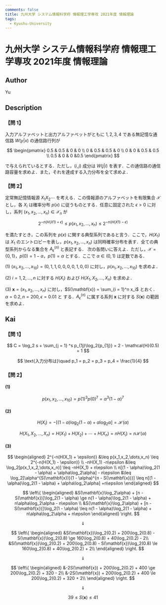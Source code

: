 ```yaml
---
comments: false
title: 九州大学 システム情報科学府 情報理工学専攻 2021年度 情報理論
tags:
  - Kyushu-University
---
```

# 九州大学 システム情報科学府 情報理工学専攻 2021年度 情報理論

## **Author**
Yu

## **Description**
### 【問 1】
入力アルファベットと出力アルファベットがともに ${1, 2, 3, 4}$ である無記憶な通信路 $W(y|x)$ の通信路行列が

$$
\begin{pmatrix}
0.5 & 0.5 & 0 & 0 \\
0 & 0.5 & 0.5 & 0 \\
0 & 0 & 0.5 & 0.5 \\
0.5 & 0 & 0 &0.5
\end{pmatrix}
$$

で与えられているとする．ただし，$(i, j)$ 成分は $W(j|i)$ を表す．この通信路の通信路容量を求めよ．また，それを達成する入力分布を全て求めよ．

### 【問 2】
定常無記憶情報源 $X_1X_2 \cdots$ を考える．この情報源のアルファベットを有限集合 $\mathcal{X}$ とし，各 $X_i$ は確率分布 $p(x)$ に従うものとする．任意に固定された $\epsilon > 0$ に対し，系列 $(x_1, x_2,\dots,x_n) \in \mathcal{X}_n$ が

$$
2^{−n(H(X1)+ \epsilon)} ≤ p(x_1, x_2,\dots,x_n) ≤ 2^{−n(H(X1)−\epsilon)}
$$

を満たすとき，この系列を $p(x)$ に関する典型系列であると言う．ここで，$H(X_1)$ は $X_1$ のエントロピーを表し，$p(x_1, x_2,...,x_n)$ は同時確率分布を表す．全ての典型系列からなる集合を $A_{\epsilon}^{(n)}$ と表記する．
次の各問いに答えよ．ただし，$\mathcal{X} = \{0, 1\}，p(0) = 1 − \alpha，p(1) = \alpha$ とする．ここで $\alpha \in (0, 1)$ は定数である．

(1) $(x_1, x_2,\dots,x_{10}) = (0, 1, 1, 0, 0, 0, 0, 1, 0, 0)$ に対し，$p(x_1, x_2,...,x_{10})$ を求めよ．

(2) $i = 1, 2,\dots,n$ に対する $H(X_i)$ および $H(X_1, X_2,\dots,X_n)$ を求めよ．

(3) $\mathbf{x} = (x_1, x_2,\dots,x_n)$ に対し，$S(\mathbf{x}) = \sum_{i = 1}^n x_i$ とおく． $\alpha = 0.2, n = 200, \epsilon= 0.01$ と
する．$A_{\epsilon}^{(n)}$ に属する系列 $\mathbf{x}$ に対する $S(\mathbf{x})$ の範囲を求めよ．

## **Kai**
### 【問 1】

$$
C = \log_2 s + \sum_{j = 1}
^s p_{1j}\log_2{p_{1j}} = 2 - \mathcal{H}(0.5) = 1
$$

$$
\text{入力分布は}\quad p_1 = p_2 = p_3 = p_4 = \frac{1}{4}
$$

### 【問 2】
#### (1)

$$
p(x_1,x_2,\dots,x_{10}) = p(1)^3p(0)^7 = \alpha ^3(1 - \alpha)^7
$$

#### (2)

$$
H(X_i) = -[(1 - \alpha)\log_2(1 - \alpha) + \alpha\log_2\alpha] = \mathcal{H}(\alpha)
$$

$$
H(X_1,X_2,\dots,X_n) = H(X_1) + H(X_2) + \cdots + H(X_n) = nH(X_i) = n\mathcal{H}(\alpha)
$$

#### (3)

$$
\begin{aligned}
2^{-n(H(X_1) + \epsilon)} &\leq p(x_1,x_2,\dots,x_n) \leq 2^{-n(H(X_1) - \epsilon)} \\
-nH(X_1) -n\epsilon &\leq \log_2[p(x_1,x_2,\dots,x_n)] \leq -nH(X_1) + n\epsilon \\
n[(1 - \alpha)\log_2(1 - \alpha) + \alpha\log_2\alpha] - n\epsilon &\leq \log_2[\alpha^{S(\mathbf{x})}(1 - \alpha)^{n - S(\mathbf{x})}] \leq n[(1 - \alpha)\log_2(1 - \alpha) + \alpha\log_2\alpha] +n\epsilon
\end{aligned}
$$

$$
\left\{
\begin{aligned}
&S(\mathbf{x}\log_2\alpha) + [n - S(\mathbf{x})]\log_2(1 - \alpha) \ge n(1 - \alpha)\log_2(1 - \alpha) + n\alpha\log_2\alpha - n\epsilon \\
&S(\mathbf{x}\log_2\alpha) + [n - S(\mathbf{x})]\log_2(1 - \alpha) \leq n(1 - \alpha)\log_2(1 - \alpha) + n\alpha\log_2\alpha + n\epsilon 
\end{aligned}
\right.
$$

$$
\Downarrow
$$

$$
\left\{
\begin{aligned}
&S(\mathbf{x})\log_2(0.2) + 200\log_2(0.8) - S(\mathbf{x})\log_2(0.8) \ge 160\log_2(0.8) + 40\log_2(0.2) - 2\\
&S(\mathbf{x})\log_2(0.2) + 200\log_2(0.8) - S(\mathbf{x})\log_2(0.8) \le 160\log_2(0.8) + 40\log_2(0.2) + 2\\
\end{aligned}
\right.
$$

$$
\Downarrow
$$

$$
\left\{
\begin{aligned}
&-2S(\mathbf{x}) + 200\log_2(0.2) + 400 \ge 200\log_2(0.2) + 320 - 2\\
&-2S(\mathbf{x}) + 200\log_2(0.2) + 400 \le 200\log_2(0.2) + 320 + 2\\
\end{aligned}
\right.
$$

$$
\Downarrow
$$

$$
39 \le S(\mathbf{x}) \le 41
$$